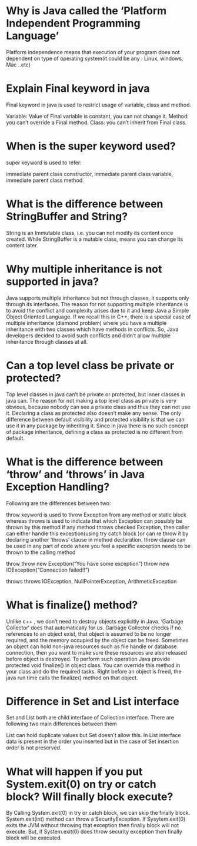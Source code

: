 # Why is Java called the ‘Platform Independent Programming Language’
Platform independence means that execution of your program does not dependent on type of operating system(it could be any : Linux, windows, Mac ..etc)

# Explain Final keyword in java
Final keyword in java is used to restrict usage of variable, class and method.

Variable: Value of Final variable is constant, you can not change it.
Method: you can’t override a Final method.
Class: you can’t inherit from Final class.


# When is the super keyword used?
super keyword is used to refer:

immediate parent class constructor,
immediate parent class variable,
immediate parent class method.

# What is the difference between StringBuffer and String?
String is an Immutable class, i.e. you can not modify its content once created. While StringBuffer is a mutable class, means you can change its content later.

# Why multiple inheritance is not supported in java?
Java supports multiple inheritance but not through classes, it supports only through its interfaces. The reason for not supporting multiple inheritance is to avoid the conflict and complexity arises due to it and keep Java a Simple Object Oriented Language. If we recall this in C++, there is a special case of multiple inheritance (diamond problem) where you have a multiple inheritance with two classes which have methods in conflicts. So, Java developers decided to avoid such conflicts and didn’t allow multiple inheritance through classes at all.

# Can a top level class be private or protected?
Top level classes in java can’t be private or protected, but inner classes in java can. The reason for not making a top level class as private is very obvious, because nobody can see a private class and thus they can not use it. Declaring a class as protected also doesn’t make any sense. The only difference between default visibility and protected visibility is that we can use it in any package by inheriting it. Since in java there is no such concept of package inheritance, defining a class as protected is no different from default.

# What is the difference between ‘throw’ and ‘throws’ in Java Exception Handling?
Following are the differences between two:

throw keyword is used to throw Exception from any method or static block whereas throws is used to indicate that which Exception can possibly be thrown by this method
If any method throws checked Exception, then caller can either handle this exception(using try catch block )or can re throw it by declaring another ‘throws’ clause in method declaration.
throw clause can be used in any part of code where you feel a specific exception needs to be thrown to the calling method

throw
throw new Exception(“You have some exception”)
throw new IOException(“Connection failed!!”)

throws
throws IOException, NullPointerException, ArithmeticException

# What is finalize() method?
Unlike c++ , we don’t need to destroy objects explicitly in Java. ‘Garbage Collector‘ does that automatically for us. Garbage Collector checks if no references to an object exist, that object is assumed to be no longer required, and the memory occupied by the object can be freed. Sometimes an object can hold non-java resources such as file handle or database connection, then you want to make sure these resources are also released before object is destroyed. To perform such operation Java provide protected void finalize() in object class. You can override this method in your class and do the required tasks. Right before an object is freed, the java run time calls the finalize() method on that object.

# Difference in Set and List interface
Set and List both are child interface of Collection interface. There are following two main differences between them

List can hold duplicate values but Set doesn’t allow this.
In List interface data is present in the order you inserted but in the case of Set insertion order is not preserved.

# What will happen if you put System.exit(0) on try or catch block? Will finally block execute?

By Calling System.exit(0) in try or catch block, we can skip the finally block. System.exit(int) method can throw a SecurityException. If Sysytem.exit(0) exits the JVM without throwing that exception then finally block will not execute. But, if System.exit(0) does throw security exception then finally block will be executed.
